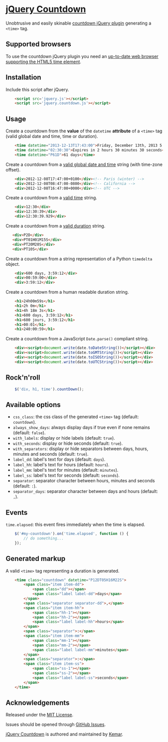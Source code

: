 # [jQuery Countdown](https://github.com/kemar/jquery.countdown)


Unobtrusive and easily skinable [countdown jQuery plugin](http://kemar.github.io/jquery.countdown/) generating a `<time>` tag.


## Supported browsers

To use the countdown jQuery plugin you need an [up-to-date web browser supporting the HTML5 time element](http://caniuse.com/#feat=html5semantic).


## Installation

Include this script after jQuery.

```html
    <script src='jquery.js'></script>
    <script src='jquery.countdown.js'></script>
```

## Usage

Create a countdown from the **value** of the `datetime` **attribute** of a `<time>` tag (valid global date and time, time or duration).

```html
    <time datetime="2013-12-13T17:43:00">Friday, December 13th, 2013 5:43pm</time>
    <time datetime="02:30:30">Expires in 2 hours 30 minutes 30 seconds</time>
    <time datetime="P61D">61 days</time>
```

Create a countdown from a [valid global date and time](https://html.spec.whatwg.org/multipage/infrastructure.html#valid-global-date-and-time-string) string (with time-zone offset).

```html
    <div>2012-12-08T17:47:00+0100</div><!-- Paris (winter) -->
    <div>2012-12-08T08:47:00-0800</div><!-- California -->
    <div>2012-12-08T16:47:00+0000</div><!-- UTC -->
```

Create a countdown from a [valid time](https://html.spec.whatwg.org/multipage/infrastructure.html#valid-time-string) string.

```html
    <div>12:30</div>
    <div>12:30:39</div>
    <div>12:30:39.929</div>
```

Create a countdown from a [valid duration](https://html.spec.whatwg.org/multipage/infrastructure.html#valid-duration-string) string.

```html
   <div>P2D</div>
   <div>PT01H01M15S</div>
   <div>PT20M20S</div>
   <div>PT10S</div>
```

Create a countdown from a string representation of a Python `timedelta` object.

```html
    <div>600 days, 3:59:12</div>
    <div>00:59:00</div>
    <div>3:59:12</div>
```

Create a countdown from a human readable duration string.

```html
    <h1>24h00m59s</h1>
    <h1>2h 0m</h1>
    <h1>4h 18m 3s</h1>
    <h1>600 days, 3:59:12</h1>
    <h1>600 jours, 3:59:12</h1>
    <h1>00:01</h1>
    <h1>240:00:59</h1>
```

Create a countdown from a JavaScript `Date.parse()` compliant string.

```html
    <div><script>document.write(date.toDateString())</script></div>
    <div><script>document.write(date.toGMTString())</script></div>
    <div><script>document.write(date.toISOString())</script></div>
    <div><script>document.write(date.toUTCString())</script></div>
```

## Rock'n'roll

```javascript
    $('div, h1, time').countDown();
```

## Available options

- `css_class`: the css class of the generated `<time>` tag (default: `countdown`).
- `always_show_days`: always display days if true even if none remains (default: `false`).
- `with_labels`: display or hide labels (default: `true`).
- `with_seconds`: display or hide seconds (default: `true`).
- `with_separators`: display or hide separators between days, hours, minutes and seconds (default: `true`).
- `label_dd`: label's text for days (default: `days`).
- `label_hh`: label's text for hours (default: `hours`).
- `label_mm`: label's text for minutes (default: `minutes`).
- `label_ss`: label's text for seconds (default: `seconds`).
- `separator`: separator character between hours, minutes and seconds (default: `:`).
- `separator_days`: separator character between days and hours (default: `,`).


## Events

`time.elapsed`: this event fires immediately when the time is elapsed.

```javascript
    $('#my-countdown').on('time.elapsed', function () {
        // do something...
    });
```

## Generated markup

A valid `<time>` tag representing a duration is generated.

```html
    <time class="countdown" datetime="P12DT05H16M22S">
        <span class="item item-dd">
            <span class="dd"></span>
            <span class="label label-dd">days</span>
        </span>
        <span class="separator separator-dd">,</span>
        <span class="item item-hh">
            <span class="hh-1"></span>
            <span class="hh-2"></span>
            <span class="label label-hh">hours</span>
        </span>
        <span class="separator">:</span>
        <span class="item item-mm">
            <span class="mm-1"></span>
            <span class="mm-2"></span>
            <span class="label label-mm">minutes</span>
        </span>
        <span class="separator">:</span>
        <span class="item item-ss">
            <span class="ss-1"></span>
            <span class="ss-2"></span>
            <span class="label label-ss">seconds</span>
        </span>
    </time>
```

## Acknowledgements

Released under the [MIT License](http://opensource.org/licenses/mit-license).

Issues should be opened through [GitHub Issues](https://github.com/kemar/jquery.countdown/issues/).

[jQuery Countdown](https://github.com/kemar/jquery.countdown) is authored and maintained by [Kemar](https://marcarea.com).
